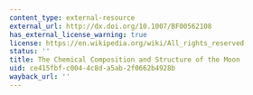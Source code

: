 ```yaml
---
content_type: external-resource
external_url: http://dx.doi.org/10.1007/BF00562108
has_external_license_warning: true
license: https://en.wikipedia.org/wiki/All_rights_reserved
status: ''
title: The Chemical Composition and Structure of the Moon
uid: ce415fbf-c004-4c8d-a5ab-2f0662b4928b
wayback_url: ''
---
```

